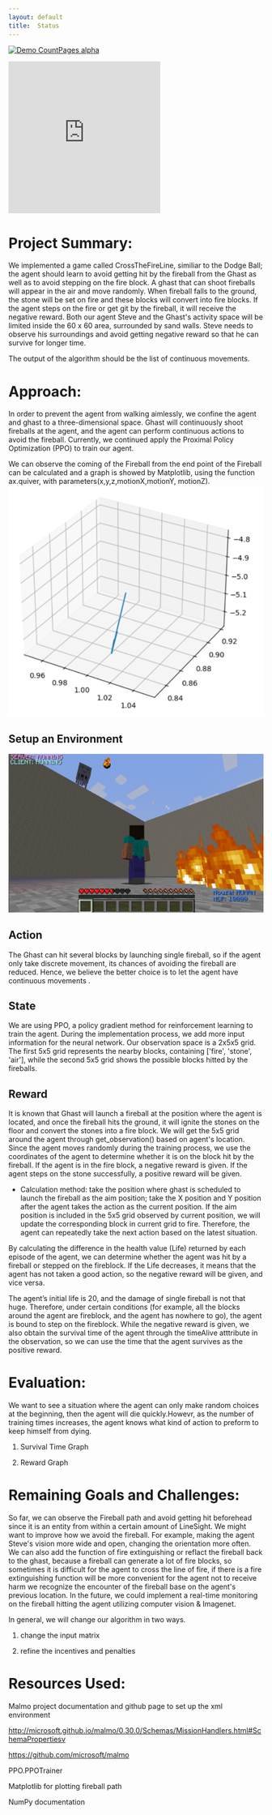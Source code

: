 ```yaml
---
layout: default
title:  Status
---
```


[![Demo CountPages alpha](https://github.com/Chilly712/CrossTheFireLine_Minecraft)](https://youtu.be/F7zv8Ag7z1w)

<iframe class="youtube" height="300" src="https://youtube/embed/F7zv8Ag7z1w" frameborder="0" allow="accelerometer; clipboard-write; encrypted-media; gyroscope; picture-in-picture" allowfullscreen></iframe>


# Project Summary: 
  We implemented a game called CrossTheFireLine, similiar to the Dodge Ball; the agent should learn to avoid getting hit by the fireball from the Ghast as well as  to avoid stepping on the fire block. A ghast that can shoot fireballs will appear in the air and move randomly. When fireball falls to the ground, the stone will be set on fire and these blocks will convert into fire blocks. If the agent steps on the fire or get git by the fireball, it will receive the negative reward. Both our agent Steve and the Ghast's activity space will be limited inside the 60 x 60 area, surrounded by sand walls. Steve needs to observe his surroundings and avoid getting negative reward so that he can survive for longer time. 
  
  The output of the algorithm should be the list of continuous movements.
  
# Approach: 

In order to prevent the agent from walking aimlessly, we confine the agent and ghast to a three-dimensional space. Ghast will continuously shoot fireballs at the agent, and the agent can perform continuous actions to avoid the fireball. Currently, we continued apply the Proximal Policy Optimization (PPO) to train our agent.

We can observe the coming of the Fireball from <ObservationsFromNearbyEntities> the end point of the Fireball can be calculated and a graph is showed by Matplotlib, using the function ax.quiver, with parameters(x,y,z,motionX,motionY, motionZ). 
![image](https://github.com/Chilly712/CrossTheFireLine_Minecraft/blob/main/axquiver.png)


## Setup an Environment
![image](https://github.com/Chilly712/CrossTheFireLine_Minecraft/blob/main/env_image.jpg)

## Action
The Ghast can hit several blocks by launching single fireball, so if the agent only take discrete movement, its chances of avoiding the fireball are reduced. Hence, we believe the better choice is to let the agent have continuous movements .

## State
We are using PPO, a policy gradient method for reinforcement learning to train the agent. During the implementation process, we add more input information for the neural network.
Our observation space is a 2x5x5 grid. The first 5x5 grid represents the nearby blocks, containing ['fire', 'stone', 'air'], while the second 5x5 grid shows the possible blocks hitted by the fireballs.

## Reward
It is known that Ghast will launch a fireball at the position where the agent is located, and once the fireball hits the ground, it will ignite the stones on the floor and convert the stones into a fire block. We will get the 5x5 grid around the agent through get_observation() based on agent's location. Since the agent moves randomly during the training process, we use the coordinates of the agent to determine whether it is on the block hit by the fireball. If the agent is in the fire block, a negative reward is given. If the agent steps on the stone successfully, a positive reward will be given.

- Calculation method: 
take the position where ghast is scheduled to launch the fireball as the aim position; take the X position and Y position after the agent takes the action as the current position. If the aim position is included in the 5x5 grid observed by current position, we will update the corresponding block in current grid to fire. Therefore, the agent can repeatedly take the next action based on the latest situation.

By calculating the difference in the health value (Life) returned by each episode of the agent, we can determine whether the agent was hit by a fireball or stepped on the fireblock. If the Life decreases, it means that the agent has not taken a good action, so the negative reward will be given, and vice versa.

The agent’s initial life is 20, and the damage of single fireball is not that huge. Therefore, under certain conditions (for example, all the blocks around the agent are fireblock, and the agent has nowhere to go), the agent is bound to step on the fireblock. While the negative reward is given, we also obtain the survival time of the agent through the timeAlive atttribute in the observation, so we can use the time that the agent survives as the positive reward.


# Evaluation: 
  We want to see a situation where the agent can only make random choices at the beginning, then the agent will die quickly.Howevr, as the number of training times increases, the agent knows what kind of action to preform to keep himself from dying.
  
 1. Survival Time Graph
  
 2. Reward Graph

# Remaining Goals and Challenges:  
  So far, we can observe the Fireball path and avoid getting hit beforehead since it is an entity from <ObservationFromNearbyEntities> within a certain amount of LineSight. We might want to improve how we avoid the fireball. For example, making the agent Steve's vision more wide and open, changing the orientation more often. 
  We can also add the function of fire extinguishing or reflact the fireball back to the ghast, because a fireball can generate a lot of fire blocks, so sometimes it is difficult for the agent to cross the line of fire, if there is a fire extinguishing function will be more convenient for the agent not to receive harm
  we recognize the encounter of the fireball base on the agent's previous location. In the future, we could implement a real-time monitoring on the fireball hitting  the agent utilizing computer vision & Imagenet.
  
  In general, we will change our algorithm in two ways.
  
1. change the input matrix 
  
2. refine the incentives and penalties

# Resources Used:   
  Malmo project documentation and github page to set up the xml environment
  
http://microsoft.github.io/malmo/0.30.0/Schemas/MissionHandlers.html#SchemaPropertiesv
  
https://github.com/microsoft/malmo
  
  PPO.PPOTrainer
  
  Matplotlib for plotting fireball path
  
  NumPy documentation

